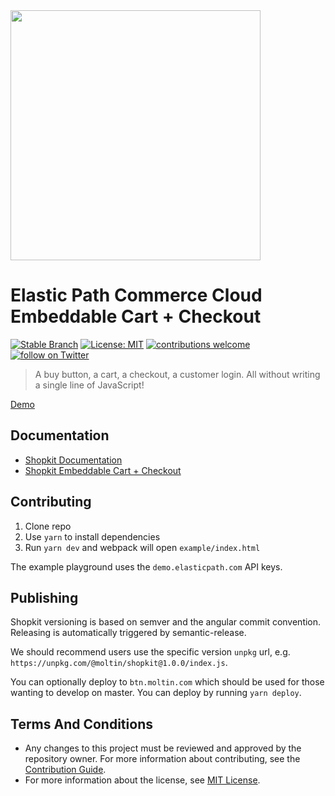 <img src="https://www.elasticpath.com/themes/custom/bootstrap_sass/logo.svg" alt="" width="400" />

# Elastic Path Commerce Cloud Embeddable Cart + Checkout

[![Stable Branch](https://img.shields.io/badge/stable%20branch-master-blue.svg)](https://github.com/moltin/shopkit)
[![License: MIT](https://img.shields.io/badge/License-MIT-yellow.svg)](https://opensource.org/licenses/MIT)
[![contributions welcome](https://img.shields.io/badge/contributions-welcome-brightgreen.svg?style=flat)](https://github.com/moltin/shopkit/issues)
[![follow on Twitter](https://img.shields.io/twitter/follow/elasticpath?style=social&logo=twitter)](https://twitter.com/intent/follow?screen_name=elasticpath)

> A buy button, a cart, a checkout, a customer login. All without writing a single line of JavaScript!

[Demo](https://r4her.csb.app/)

## Documentation

- [Shopkit Documentation](https://documentation.elasticpath.com/commerce-cloud/docs/developer/get-started/shopkit-demo.html)
- [Shopkit Embeddable Cart + Checkout](https://www.elasticpath.com/product/application-library/embedded-commerce-details)

## Contributing

1. Clone repo
2. Use `yarn` to install dependencies
3. Run `yarn dev` and webpack will open `example/index.html`

The example playground uses the `demo.elasticpath.com` API keys.

## Publishing

Shopkit versioning is based on semver and the angular commit convention. Releasing is automatically triggered by semantic-release.

We should recommend users use the specific version `unpkg` url, e.g. `https://unpkg.com/@moltin/shopkit@1.0.0/index.js`.

You can optionally deploy to `btn.moltin.com` which should be used for those wanting to develop on master. You can deploy by running `yarn deploy`.

## Terms And Conditions

- Any changes to this project must be reviewed and approved by the repository owner. For more information about contributing, see the [Contribution Guide](https://github.com/moltin/shopkit/blob/master/.github/CONTRIBUTING.md).
- For more information about the license, see [MIT License](https://github.com/moltin/shopkit/blob/master/LICENSE).
